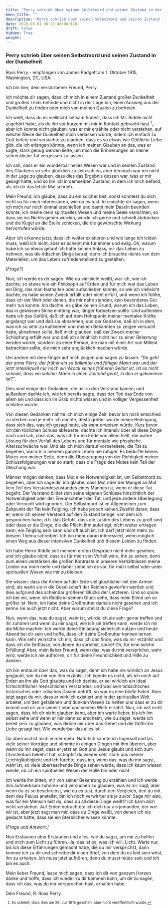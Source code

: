 ```yaml
---
title: "Perry schrieb über seinen Selbstmord und seinen Zustand in der Dunkelheit"
menu_title: ""
description: "Perry schrieb über seinen Selbstmord und seinen Zustand in der Dunkelheit"
date: 2020-08-01 06:25:48+00:110
draft: False
hidden: True
weight:
---
```

### Perry schrieb über seinen Selbstmord und seinen Zustand in der Dunkelheit

Ross Perry - empfangen von James Padgett am 1. Oktober 1915, Washington, DC, USA.

Ich bin hier, dein verstorbener Freund, Perry.

Ich möchte dir sagen, dass ich mich in einem Zustand großer Dunkelheit und großen Leids befinde und nicht in der Lage bin, einen Ausweg aus der Dunkelheit zu finden oder mich von meinen Qualen zu befreien.

Ich weiß, dass du es vielleicht seltsam findest, dass ich Mr. Riddle nicht zugehört habe, als du ihn vor kurzem mit mir in Kontakt gebracht hast <sup id="a1">[1](#f1)</sup>, aber ich konnte nicht glauben, was er mir erzählte oder nicht verstehen, auf welche Weise die Dunkelheit mich verlassen würde, indem ich einfach zu Gott betete und versuchte zu glauben, dass es so etwas wie Göttliche Liebe gibt, die ich erlangen könnte, wenn ich meinen Glauben an das, was er sagte, stark genug werden ließe, um mich die Erinnerungen an meine schreckliche Tat vergessen zu lassen.

Ich sah, dass er ein wunderbar helles Wesen war und in seinem Zustand des Glaubens so sehr glücklich zu sein schien, aber dennoch war ich nicht in der Lage zu glauben, dass dies das Ergebnis dessen war, was er mir gesagt hatte, und so bin ich in demselben Zustand, in dem ich mich befand, als ich dir das letzte Mal schrieb.

Mein Freund, ich glaube, dass du ein solcher bist, sonst könntest du dich nicht so für mich interessieren, wie du es tust. Ich möchte dir sagen, wenn ich mich nur noch einmal erschießen und damit mein Dasein beenden könnte, ich meine mein spirituelles Wesen und meine Seele vernichten, so dass sie ins Nichts gehen würden, würde ich gerne und schnell abdrücken und die Kugel an die Stelle schicken, die die gewünschte Wirkung hervorrufen würde.

Aber ich erkenne jetzt, dass ich weiter existieren und wie lange ich leiden muss, weiß ich nicht, aber es scheint mir für immer und ewig. Oh, warum habe ich so etwas getan! Ich hatte keinen Anlass, mir das Leben zu nehmen, was die irdischen Dinge betraf, denn ich brauchte nichts von dem Materiellen, um das Leben zufriedenstellend zu gestalten.

*[Frage?]*

Nun, ich werde es dir sagen. Wie du vielleicht weißt, war ich, wie ich dachte, so etwas wie ein Philosoph auf Erden und für mich war das Leben ein Ding, das man festhalten oder aufschieben konnte, so wie ich vielleicht dachte, es habe seinen Zweck erfüllt oder nicht erfüllt, und wenn ich fühlte, dass ich der Welt oder denen, die mir nahe standen, kein besonderes Gut mehr tun konnte. Ich dachte, es gäbe keinen Grund, warum ich das Leben, das in gewissem Sinne eintönig war, länger fortsetzen sollte. Und außerdem hatte ich das Gefühl, daß ich auf dem Höhepunkt meiner mentalen Kräfte angelangt war und daß sie abnahmen; und der Gedanke, daß ich in dem, was ich so sehr zu kultivieren und meinen Bekannten zu zeigen versucht hatte, abnehmen sollte, ließ mich glauben, daß der Zweck meiner Schöpfung erfüllt war und daß ich allmählich nicht nur zu einer Belastung werden würde, sondern zu einer Person, die man mit einer Art von Mitleid betrachten sollte, die mich sehr unglücklich machen würde.

Um andere mit dem Finger auf mich zeigen und sagen zu lassen: *"Da geht der arme Perry, der früher ein so brillanter und fähiger Mann war und der jetzt intellektuell nur noch ein Wrack seines früheren Selbst ist. Ist es nicht schade, dass ein solcher Mann in einen Zustand gerät, in den er gekommen ist?"*.

Dies sind einige der Gedanken, die mir in den Verstand kamen; und außerdem dachte ich, wie ich bereits sagte, dass der Tod das Ende von allem sei und dass ich im Grab nichts wissen und in völliger Vergessenheit schlafen würde.

Von diesen Gedanken nährte ich mich einige Zeit, bevor ich mich entschied zu sterben und je mehr ich dachte, desto größer wurde meine Bedingung, dass sich das, was ich gesagt hatte, als wahr erweisen würde. Kurz bevor ich den tödlichen Schuss abfeuerte, dachte ich intensiv über all diese Dinge nach und sah, dass das, was ich für ein Ende von allem hielt, die wahre Lösung für den Verfall des Lebens und für mentale wie physische Altersschwäche war. Und als ich mich darauf vorbereitete, die Tat zu begehen, war ich in meinem ganzen Leben nie ruhiger. Es bedurfte keines Mutes von meiner Seite, denn die Überzeugung von der Richtigkeit meiner Schlussfolgerungen war so stark, dass die Frage des Mutes kein Teil der Gleichung war.

Männer mögen denken, dass Mut eine Notwendigkeit ist, um Selbstmord zu begehen, aber ich sage dir, ich glaube, dass Mut oder der Mangel an Mut kein Teil des Verstandeszustandes eines Mannes ist, wenn er diese Tat begeht. Der Verstand bildet sich seine eigenen Schlüsse hinsichtlich der Notwendigkeit oder der Erwünschtheit der Tat, und jede andere Überlegung oder Vernunft wird ignoriert. Der Selbstmord ist im Allgemeinen zum Zeitpunkt der Tat kein Feigling. Ich habe jedoch keinen Zweifel daran, dass er, wenn ich seinen Verstand auf den Zustand bringe, von dem ich gesprochen habe, d.h. das Gefühl, dass die Lasten des Lebens zu groß sind oder dass er die Dinge, die die Pflicht ihm auferlegt, nicht weiter ertragen kann, ein Feigling sein kann und oft auch ist. Ich darf jetzt nicht mehr zu diesem Thema schreiben. Ich bin mehr daran interessiert, wenn möglich einen Weg aus dieser intensiven Dunkelheit und diesem Leiden zu finden.

Ich habe Herrn Riddle seit meinem ersten Gespräch nicht mehr gesehen, und ich glaube nicht, dass es für mich von Vorteil wäre, ihn zu sehen, denn zum einen verstärken die großen Kontraste in unseren Verhältnissen meine Leiden nur noch mehr und daher ziehe ich es vor, für mich selbst oder unter spirituellen Wesen wie mir zu bleiben.

Sie wissen, dass die Armen auf der Erde viel glücklicher mit den Armen sind, als wenn sie in die Gesellschaft der Reichen geworfen werden und dies aufgrund des scheinbar größeren Glücks der Letzteren. Und so spüre ich bei mir, wenn ich Riddle in seinem Glück sehe, dass mein Elend um so größer ist.
Nein, ich habe deine Großmutter damals nicht gesehen und ich kenne sie auch jetzt nicht. Aber warum stellst du diese Frage?

Nun, wenn das, was du sagst, wahr ist, würde ich sie sehr gerne treffen und ihr zuhören und wenn du mir sagst, wie ich sie treffen kann, werde ich mir die Mühe machen. Ich werde deine Einladung sicherlich nutzen und heute Abend bei dir sein und hoffe, dass ich deine Großmutter kennen lernen kann. Wie sehr wünsche ich mir, dass ich das finde, was du mir erzählst und dass ich die Einflüsse, von denen du sprichst, spüre! Oh, für eine solche Erfüllung! Aber, mein lieber Freund, wenn das, was du mir versprichst, wahr wird, werde ich nie aufhören, dir für deine Freundlichkeit und Hilfe zu danken.

Ich bin erstaunt über das, was du sagst, denn ich habe nie wirklich an Jesus geglaubt, wie du mir von ihm erzählst. Ich konnte es nicht, als ich noch auf Erden an ihn als Gott glaubte und ich dachte, er sei wirklich ein Ideal fortschrittlicher menschlichen Verstandes, und was sein tatsächliches historisches oder irdisches Dasein betrifft, so war es eine bloße Fabel. Aber jetzt sagst du mir, dass er wirklich existiert und in der spirituellen Welt arbeitet, um den gefallenen und dunklen Wesen zu helfen und dass er zu dir kommt und dir von seiner Liebe und seinem Werk erzählt. Nun, ich will nicht sagen, dass ich dir nicht glauben kann, aber ich warte lieber, bis ich ihn selbst sehe und wenn er mir dann so erscheint, wie du sagst, werde ich bereit sein zu glauben, was Riddle mir über das Gebet und die Göttliche Liebe gesagt hat. Wie wunderbar das alles ist!

Du überraschst mich immer mehr. Natürlich kannte ich Ingersoll und las viele seiner Vorträge und stimmte in einigen Dingen mit ihm überein, aber wenn du mir sagst, dass er jetzt an Gott und Jesus glaubt und sich zum Christentum bekehrt hat, schöpfst du wieder sehr stark aus meiner Leichtgläubigkeit; und ich fürchte, dass ich, wenn das, was du mir sagst, wahr ist, so viele überraschende Dinge sehen werde, dass ich kaum wissen werde, ob ich ein spirituelles Wesen der Hölle bin oder nicht.

Ich werde ihn bitten, mir von seiner Bekehrung zu erzählen und ich werde ihm aufmerksam zuhören und versuchen zu glauben, was er mir sagt; aber wenn du es so beschreibst, wie du es tust, durch den Vergleich, den du mit dem des Paulus anstellst, bin ich noch verwirrter als je zuvor.
Sage mir also, was für ein Mensch bist du, dass du all diese Dinge weißt? Ich kann dich nicht verstehen. Auf Erden betrachtete ich dich nur als jemanden, der wie wir  ist, aber jetzt sagt man mir, dass du Dinge weißt, von denen ich nie gedacht hätte, dass sie ein Sterblicher wissen könnte.

*[Frage und Antwort.]*

Nun Erstaunen über Erstaunen und alles, wie du sagst, um mir zu helfen und mich zum Licht zu führen. Ja, das ist es, was ich will, Licht. Warte nur, bis ich diese Erfahrungen gemacht habe, die du mir versprichst, dann komme ich zu dir und schreibe dir einen Brief, von dem du es leid sein wirst, ihn zu erhalten. Ich muss jetzt aufhören, denn du musst müde sein und ich bin es auch.

Mein lieber Freund, lasse mich sagen, dass ich dir von ganzem Herzen danke und hoffe, dass ich wieder zu dir kommen kann, um dir zu sagen, dass ich das, was du mir versprochen hast, erhalten habe.

Dein Freund, R. Ross Perry.
<small>

1. <large id="f1"> Es scheint, dass dies am 28. Juli 1915 geschah, aber nicht veröffentlicht wurde.[↩](#a1)
